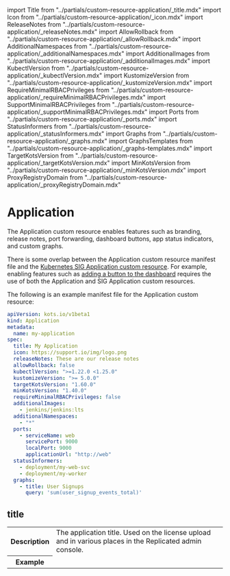 import Title from "../partials/custom-resource-application/_title.mdx"
import Icon from "../partials/custom-resource-application/_icon.mdx"
import ReleaseNotes from "../partials/custom-resource-application/_releaseNotes.mdx"
import AllowRollback from "../partials/custom-resource-application/_allowRollback.mdx"
import AdditionalNamespaces from "../partials/custom-resource-application/_additionalNamespaces.mdx"
import AdditionalImages from "../partials/custom-resource-application/_additionalImages.mdx"
import KubectlVersion from "../partials/custom-resource-application/_kubectlVersion.mdx"
import KustomizeVersion from "../partials/custom-resource-application/_kustomizeVersion.mdx"
import RequireMinimalRBACPrivileges from "../partials/custom-resource-application/_requireMinimalRBACPrivileges.mdx"
import SupportMinimalRBACPrivileges from "../partials/custom-resource-application/_supportMinimalRBACPrivileges.mdx"
import Ports from "../partials/custom-resource-application/_ports.mdx"
import StatusInformers from "../partials/custom-resource-application/_statusInformers.mdx"
import Graphs from "../partials/custom-resource-application/_graphs.mdx"
import GraphsTemplates from "../partials/custom-resource-application/_graphs-templates.mdx"
import TargetKotsVersion from "../partials/custom-resource-application/_targetKotsVersion.mdx"
import MinKotsVersion from "../partials/custom-resource-application/_minKotsVersion.mdx"
import ProxyRegistryDomain from "../partials/custom-resource-application/_proxyRegistryDomain.mdx"

# Application

The Application custom resource enables features such as branding, release notes, port forwarding, dashboard buttons, app status indicators, and custom graphs.

There is some overlap between the Application custom resource manifest file and the [Kubernetes SIG Application custom resource](https://github.com/kubernetes-sigs/application/blob/master/docs/api.md). For example, enabling features such as [adding a button to the dashboard](/vendor/admin-console-adding-buttons-links) requires the use of both the Application and SIG Application custom resources.

The following is an example manifest file for the Application custom resource:

```yaml
apiVersion: kots.io/v1beta1
kind: Application
metadata:
  name: my-application
spec:
  title: My Application
  icon: https://support.io/img/logo.png
  releaseNotes: These are our release notes
  allowRollback: false
  kubectlVersion: ">=1.22.0 <1.25.0"
  kustomizeVersion: ">= 5.0.0"
  targetKotsVersion: "1.60.0"
  minKotsVersion: "1.40.0"
  requireMinimalRBACPrivileges: false
  additionalImages:
    - jenkins/jenkins:lts
  additionalNamespaces:
    - "*"
  ports:
    - serviceName: web
      servicePort: 9000
      localPort: 9000
      applicationUrl: "http://web"
  statusInformers:
    - deployment/my-web-svc
    - deployment/my-worker
  graphs:
    - title: User Signups
      query: 'sum(user_signup_events_total)'
```

## title

<table>
  <tr>
    <th>Description</th>
    <td>The application title. Used on the license upload and in various places in the Replicated admin console.</td>
  </tr>
  <tr>
    <th>Example</th>
    <td><Title/></td>
  </tr>
  <tr>
    <th>Supports Go templates?</th>
    <td>No</td>
  </tr>    
</table>

## icon

<table>
  <tr>
    <th>Description</th>
    <td>The icon file for the application. Used on the license upload and in various places in the admin console.</td>
  </tr>
  <tr>
    <th>Example</th>
    <td><Icon/></td>
  </tr>
  <tr>
    <th>Supports Go templates?</th>
    <td>No</td>
  </tr>    
</table>


## releaseNotes

<table>
  <tr>
    <th>Description</th>
    <td>The release notes for this version. These can also be set when promoting a release.</td>
  </tr>
  <tr>
    <th>Example</th>
    <td><ReleaseNotes/></td>
  </tr>
  <tr>
    <th>Supports Go templates?</th>
    <td>No</td>
  </tr>    
</table>

## allowRollback

<table>
  <tr>
    <th>Description</th>
    <td>
      <p>Enable this flag to create a <strong>Rollback</strong> button on the admin console Version History page.</p>
      <p>If an application is guaranteed not to introduce backwards-incompatible versions, such as through database migrations, then the <code>allowRollback</code> flag can allow end users to easily roll back to previous versions from the admin console.</p>
      <p>Rollback does not revert any state. Rather, it recovers the YAML manifests that are applied to the cluster.</p>
    </td>
  </tr>
  <tr>
    <th>Example</th>
    <td><AllowRollback/></td>
  </tr>
  <tr>
    <th>Default</th>
    <td><code>false</code></td>
  </tr>
  <tr>
    <th>Supports Go templates?</th>
    <td>No</td>
  </tr>    
</table>


## additionalNamespaces

<table>
  <tr>
    <th>Description</th>
    <td>
      <p>An array of additional namespaces as strings that Replicated KOTS creates on the cluster. For more information, see <a href="/vendor/operator-defining-additional-namespaces">Defining Additional Namespaces</a>.</p>
      <p>In addition to creating the additional namespaces, KOTS ensures that the application secret exists in the namespaces. KOTS also ensures that this application secret has access to pull the application images, including both images that are used and any images you add in the <code>additionalImages</code> field. This pull secret is automatically added to all manifest files that use private images.</p>
      <p>For dynamically created namespaces, specify <code>"*"</code>.</p>
    </td>
  </tr>
  <tr>
    <th>Example</th>
    <td><AdditionalNamespaces/></td>
  </tr>  
  <tr>
    <th>Supports Go templates?</th>
    <td>No</td>
  </tr>    
</table>

## additionalImages

<table>
  <tr>
    <th>Description</th>
    <td><p>An array of strings that reference images to be included in air gap bundles and pushed to the local registry during installation.</p>
    <p>KOTS detects images from the PodSpecs in the application. Some applications, such as Operators, might need to include additional images that are not referenced until runtime. For more information, see <a href="/vendor/operator-defining-additional-images">Defining Additional Images</a>.
    </p></td>
  </tr>
  <tr>
    <th>Example</th>
    <td><AdditionalImages/></td>
  </tr>  
  <tr>
    <th>Supports Go templates?</th>
    <td>No</td>
  </tr>    
</table>



## kubectlVersion

<table>
  <tr>
    <th>Description</th>
    <td>
      <p>Specifies the version of the kubectl command-line tool that KOTS uses.</p>
      <p>You can specify an optional Semantic Version range for <code>kubectlVersion</code>, as defined by blang. See <a href="https://github.com/blang/semver#ranges">Ranges</a> in the blang GitHub repository. The latest supported version in the provided range is used.</p>
      <p>If the specified version or range does not match any supported versions, the latest version from the above list of supported versions is used.</p>  
      <p>For backwards compatibility, exact versions are also supported.
      When an exact version is specified, KOTS chooses the matching version if it is supported. If the specific version is not supported, KOTS chooses the latest supported minor and patch version for the specified major version.</p>
    </td>
  </tr>
  <tr>
    <th>Example</th>
    <td><KubectlVersion/></td>
  </tr>
  <tr>
    <th>Default</th>
    <td>
     <p>When <code>kubectlVersion</code> is unspecified, KOTS uses the latest supported version of kubectl. The following minor versions are supported:</p>
     <ul>
       <li>1.24.x (Added in <a href="/release-notes/rn-app-manager#1710">KOTS v1.71.0</a>)</li>
       <li>1.23.x (Added in <a href="/release-notes/rn-app-manager#1610">KOTS v1.61.0</a>)</li>
       <li>1.22.x (Added in <a href="/release-notes/rn-app-manager#1593">KOTS v1.59.3</a>)</li>
       <li>1.21.x (Added in <a href="/release-notes/rn-app-manager#1570-and-earlier">KOTS v1.48.0</a>)</li>
       <li>1.20.x (Added in <a href="/release-notes/rn-app-manager#1570-and-earlier">KOTS v1.48.0</a>)</li>
       <li>1.19.x (Added in <a href="/release-notes/rn-app-manager#1570-and-earlier">KOTS v1.22.0</a>)</li>
       <li>1.18.x (Added in <a href="/release-notes/rn-app-manager#1570-and-earlier">KOTS v1.22.0</a>)</li>
       <li>1.17.x (Added in <a href="/release-notes/rn-app-manager#1570-and-earlier">KOTS v1.22.0</a>)</li>
       <li>1.16.x</li>
       <li>1.14.x</li>
     </ul>
    </td>
  </tr>
  <tr>
    <th>Supports Go templates?</th>
    <td>No</td>
  </tr>    
</table>

## kustomizeVersion

<table>
  <tr>
    <th>Description</th>
    <td>
      <p>Specifies the version of Kustomize that KOTS uses.</p>
    <p>You can specify a Semantic Version range, as defined by blang. See <a href="https://github.com/blang/semver#ranges">Ranges</a> in the blang GitHub repository. The latest supported version in the provided range is used.</p>
    <p>For backwards compatibility, exact versions are also supported.
    When an exact version is specified, KOTS chooses the matching version if it is supported. If the specific version is not supported, KOTS chooses the latest supported minor and patch version for the specified major version.</p>
      </td>
  </tr>
  <tr>
  <th>Example</th>
    <td>
      <KustomizeVersion/>   
    </td>
  </tr>
  <tr>
    <th>Default</th>
    <td>
      <p>When <code>kustomizeVersion</code> is unspecified, KOTS uses the latest supported version of Kustomize.</p>
      <p>The following major versions of Kustomize are supported:</p>
      <ul>
        <li>5.x.x.</li>
      </ul>
    </td>
  </tr>
  <tr>
    <th>Supports Go templates?</th>
    <td>No</td>
  </tr>    
</table>

## requireMinimalRBACPrivileges

<table>
  <tr>
    <th>Description</th>
    <td><p><code>requireMinimalRBACPrivileges</code> applies to existing clusters only.</p>
    <p>Requires minimal role-based access control (RBAC) be used for all customer installations. When set to <code>true</code>, KOTS creates a namespace-scoped Role and RoleBinding, instead of the default cluster-scoped ClusterRole and ClusterRoleBinding.</p>
    <p>For additional requirements and limitations related to using namespace-scoped RBAC, see <a href="/vendor/packaging-rbac#min-rbac">About Namespace-scoped RBAC</a> in <em>Configuring KOTS RBAC</em>.</p>
      </td>
  </tr>
  <tr>
    <th>Example</th>
    <td><RequireMinimalRBACPrivileges/></td>
  </tr>
  <tr>
    <th>Default</th>
    <td><code>false</code></td>
  </tr>
  <tr>
    <th>Supports Go templates?</th>
    <td>No</td>
  </tr>    
</table>

## supportMinimalRBACPrivileges

<table>
  <tr>
    <th>Description</th>
    <td><p><code>supportMinimalRBACPrivileges</code> applies to existing clusters only.</p>
    <p>Allows minimal role-based access control (RBAC) be used for all customer installations. When set to <code>true</code>, KOTS supports creating a namespace-scoped Role and RoleBinding, instead of the default cluster-scoped ClusterRole and ClusterRoleBinding.</p>
    <p> Minimal RBAC is not used by default. It is only used when the <code>--use-minimal-rbac</code> flag is passed to the <code>kots install</code> command.</p>
    <p>For additional requirements and limitations related to using namespace-scoped RBAC, see <a href="/vendor/packaging-rbac#min-rbac">About Namespace-scoped RBAC</a> in <em>Configuring KOTS RBAC</em>.</p>
      </td>
  </tr>
  <tr>
    <th>Example</th>
    <td><SupportMinimalRBACPrivileges/></td>
  </tr>
  <tr>
    <th>Default</th>
    <td><code>false</code></td>
  </tr>
  <tr>
    <th>Supports Go templates?</th>
    <td>No</td>
  </tr>    
</table>

## ports

<table>
  <tr>
    <th>Description</th>
    <td>
      <p>Extra ports (additional to the :8800 admin console port) that are port-forwarded when running the <code>kots admin-console</code> command. With ports specified, the kots CLI can establish port-forwarding to simplify connections to the deployed application.</p>
      <p>You can use the <code>ports</code> field to create a port-forward to a service that has a <code>ClusterIP</code> type. For embedded clusters provisioned by Replicated kURL, you can also create a custom link to a service that has a <code>NodePort</code> type.</p>
      <p>For more information about configuring a custom link in embedded clusters to a <code>NodePort</code> type service, see <a href="/vendor/admin-console-adding-buttons-links">Adding Buttons and Links</a>.</p>
      <p><code>ports</code> has the following fields:</p>
      <ul>
        <li><code>ports.serviceName</code>: The name of the service that has a <code>ClusterIP</code> type or <code>NodePort</code> type if using kURL, that receives the traffic.</li>
        <li><code>ports.servicePort</code>: The <code>ClusterIP</code> port to forward traffic.</li>
        <li><code>ports.localPort</code>: If set, the port to map on the local workstation.
        If not set, this is the same as <code>servicePort</code>.</li>
        <li><code>ports.applicationUrl</code>: Must match a service found in the <code>k8s.io</code> Application manifest.</li>
      </ul>
    </td>
  </tr>
  <tr>
    <th>Example</th>
    <td><Ports/></td>
  </tr>
  <tr>
    <th>Supports Go templates?</th>
    <td>No</td>
  </tr>    
</table>

## statusInformers

<table>
  <tr>
    <th>Description</th>
    <td>
      <p>Resources to watch and report application status back to the user. When you include <code>statusInformers</code>, the dashboard can indicate when the application deployment is complete and the application is ready for use.</p>
      <p><code>statusInformers</code> use the format <code>[namespace/]type/name</code>, where namespace is optional.</p>
      <p>For more information about including statusInformers, see <a href="/vendor/admin-console-display-app-status">Displaying Application Status</a>.</p>
    </td>
  </tr>
  <tr>
    <th>Example</th>
    <td><StatusInformers/></td>
  </tr>
  <tr>
    <th>Supports Go templates?</th>
    <td>Yes</td>
  </tr>    
</table>

## graphs

<table>
  <tr>
    <th>Description</th>
    <td>
      <p>
      Custom graphs to include on the admin console application dashboard.
      For more information about how to create custom graphs,
      see <a href="/vendor/admin-console-prometheus-monitoring">Adding Custom Graphs</a>.</p>
      <p><code>graphs</code> has the following fields:</p>
      <ul>
        <li><code>graphs.title</code>: The graph title.</li>
        <li><code>graphs.query</code>: The Prometheus query.</li>
        <li><code>graphs.legend</code>: The legend to use for the query line. You can use Prometheus templating in the <code>legend</code> fields with each element returned from the Prometheus query. <p><GraphsTemplates/></p></li>
        <li><code>graphs.queries</code>: A list of queries containing a <code>query</code> and <code>legend</code>.
        </li>  
        <li><code>graphs.yAxisFormat</code>: The format of the Y axis labels with support for all Grafana units. For more information, see <a href="https://grafana.com/docs/features/panels/graph/#left-y-right-y">Visualizations</a> in the Grafana documentation.</li>
        <li><code>graphs.yAxisTemplate</code>: Y axis labels template.</li>
      </ul>
    </td>
  </tr>
  <tr>
    <th>Example</th>
    <td><Graphs/></td>
  </tr>
  <tr>
    <th>Supports Go templates?</th>
    <td>
      <p>Yes</p>
    </td>
  </tr>    
</table>

## proxyRegistryDomain

:::important
`proxyRegistryDomain` is deprecated. For information about how to use custom domain for the Replicated proxy service, see [Using Custom Domains for the Replicated Registry and Proxy Service](/vendor/custom-domains).
:::

<table>	
  <tr>	
    <th>Description</th>	
    <td>	
      <p>The custom domain used for proxy.replicated.com. For more information, see <a href="/vendor/custom-domains#registry">Custom Registry Domains</a>.</p>	
      <p>Introduced in KOTS v1.91.1.</p>	
    </td>	
  </tr>	
  <tr>	
    <th>Example</th>	
    <td><ProxyRegistryDomain/></td>	
  </tr>	
  <tr>	
    <th>Supports Go templates?</th>	
    <td>No</td>	
  </tr>	
</table>

## targetKotsVersion

<table>
  <tr>
    <th>Description</th>
    <td>
      <p>The KOTS version that is targeted by the release. For more information, see <a href="/vendor/packaging-kots-versions">Setting Minimum and Target Versions for KOTS</a>.</p>
      <p>Introduced in KOTS v1.62.0.</p>
    </td>
  </tr>
  <tr>
    <th>Example</th>
    <td><TargetKotsVersion/></td>
  </tr>
  <tr>
    <th>Supports Go templates?</th>
    <td>No</td>
  </tr>    
</table>

## minKotsVersion (Beta)

<table>
  <tr>
    <th>Description</th>
    <td>
      <p>The minimum KOTS version that is required by the release. For more information, see <a href="/vendor/packaging-kots-versions">Setting Minimum and Target Versions for KOTS</a>.</p>
      <p>Introduced in KOTS v1.62.0.</p>
    </td>
  </tr>
  <tr>
    <th>Example</th>
    <td><MinKotsVersion/></td>
  </tr>
  <tr>
    <th>Supports Go templates?</th>
    <td>No</td>
  </tr>    
</table>
